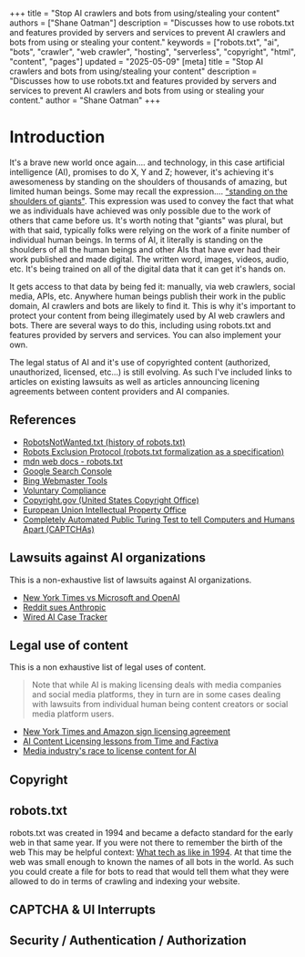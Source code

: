+++
title = "Stop AI crawlers and bots from using/stealing your content"
authors = ["Shane Oatman"]
description = "Discusses how to use robots.txt and features provided by servers and services to prevent AI crawlers and bots from using or stealing your content."
keywords = ["robots.txt", "ai", "bots", "crawler", "web crawler", "hosting", "serverless", "copyright", "html", "content", "pages"]
updated = "2025-05-09"
[meta]
    title = "Stop AI crawlers and bots from using/stealing your content"
    description = "Discusses how to use robots.txt and features provided by servers and services to prevent AI crawlers and bots from using or stealing your content."
    author = "Shane Oatman"
+++


# Introduction

It's a brave new world once again.... and technology, in this case artificial intelligence (AI), promises to do X, Y and Z; however, it's achieving it's awesomeness by standing on the shoulders of thousands of amazing, but limited human beings.  Some may recall the expression.... ["standing on the shoulders of giants"](https://en.wikipedia.org/wiki/Standing_on_the_shoulders_of_giants).  This expression was used to convey the fact that what we as individuals have achieved was only possible due to the work of others that came before us.  It's worth noting that "giants" was plural, but with that said, typically folks were relying on the work of a finite number of individual human beings.  In terms of AI, it literally is standing on the shoulders of all the human beings and other AIs that have ever had their work published and made digital.  The written word, images, videos, audio, etc.  It's being trained on all of the digital data that it can get it's hands on.

It gets access to that data by being fed it: manually, via web crawlers, social media, APIs, etc.  Anywhere human beings publish their work in the public domain, AI crawlers and bots are likely to find it.  This is why it's important to protect your content from being illegimately used by AI web crawlers and bots.  There are several ways to do this, including using robots.txt and features provided by servers and services.  You can also implement your own.

The legal status of AI and it's use of copyrighted content (authorized, unauthorized, licensed, etc...) is still evolving.  As such I've included links to articles on existing lawsuits as well as articles announcing licening agreements between content providers and AI companies.

## References

- [RobotsNotWanted.txt (history of robots.txt)](https://en.wikipedia.org/wiki/Robots.txt)
- [Robots Exclusion Protocol (robots.txt formalization as a specification)](https://www.rfc-editor.org/rfc/rfc9309.html)
- [mdn web docs - robots.txt](https://developer.mozilla.org/en-US/docs/Glossary/Robots.txt)
- [Google Search Console](https://search.google.com/search-console)
- [Bing Webmaster Tools](https://www.bing.com/webmaster)
- [Voluntary Compliance](https://en.wikipedia.org/wiki/Voluntary_compliance)
- [Copyright.gov (United States Copyright Office)](https://www.copyright.gov/)
- [European Union Intellectual Property Office](https://www.euipo.europa.eu/)
- [Completely Automated Public Turing Test to tell Computers and Humans Apart (CAPTCHAs)](https://en.wikipedia.org/wiki/CAPTCHA)


## Lawsuits against AI organizations

This is a non-exhaustive list of lawsuits against AI organizations.

- [New York Times vs Microsoft and OpenAI](https://www.npr.org/2025/03/26/nx-s1-5288157/new-york-times-openai-copyright-case-goes-forward)
- [Reddit sues Anthropic](https://www.nytimes.com/2025/06/04/technology/reddit-anthropic-lawsuit-data.html)
- [Wired AI Case Tracker](https://www.wired.com/story/ai-copyright-case-tracker/)

## Legal use of content

This is a non exhaustive list of legal uses of content.

>Note that while AI is making licensing deals with media companies and social media platforms, they in turn are in some cases dealing with lawsuits from individual human being content creators or social media platform users.

- [New York Times and Amazon sign licensing agreement](https://www.nytimes.com/2025/05/29/business/media/new-york-times-amazon-ai-licensing.html)
- [AI Content Licensing lessons from Time and Factiva](https://digitalcontentnext.org/blog/2025/03/06/ai-content-licensing-lessons-from-factiva-and-time/)
- [Media industry's race to license content for AI](https://www.forbes.com/sites/billrosenblatt/2024/07/18/the-media-industrys-race-to-license-content-for-ai/)

## Copyright

## robots.txt

robots.txt was created in 1994 and became a defacto standard for the early web in that same year.  If you were not there to remember the birth of the web This may be helpful context:  [What tech as like in 1994](https://www.businessinsider.com/tech-in-1994-the-year-the-web-was-born-2014-8).  At that time the web was small enough to known the names of all bots in the world.  As such you could create a file for bots to read that would tell them what they were allowed to do in terms of crawling and indexing your website.

## CAPTCHA & UI Interrupts

## Security / Authentication / Authorization
